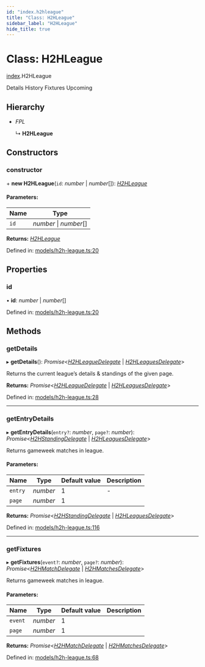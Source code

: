 ```yaml
---
id: "index.h2hleague"
title: "Class: H2HLeague"
sidebar_label: "H2HLeague"
hide_title: true
---
```


# Class: H2HLeague

[index](../modules/index.md).H2HLeague

Details
History
Fixtures
Upcoming

## Hierarchy

* *FPL*

  ↳ **H2HLeague**

## Constructors

### constructor

\+ **new H2HLeague**(`id`: *number* \| *number*[]): [*H2HLeague*](index.h2hleague.md)

#### Parameters:

Name | Type |
------ | ------ |
`id` | *number* \| *number*[] |

**Returns:** [*H2HLeague*](index.h2hleague.md)

Defined in: [models/h2h-league.ts:20](https://github.com/wamburu/fpl-ts/blob/3b599ec/src/models/h2h-league.ts#L20)

## Properties

### id

• **id**: *number* \| *number*[]

Defined in: [models/h2h-league.ts:20](https://github.com/wamburu/fpl-ts/blob/3b599ec/src/models/h2h-league.ts#L20)

## Methods

### getDetails

▸ **getDetails**(): *Promise*<[*H2HLeagueDelegate*](../modules/types.md#h2hleaguedelegate) \| [*H2HLeaguesDelegate*](../modules/types.md#h2hleaguesdelegate)\>

Returns the current league’s details & standings of the given page.

**Returns:** *Promise*<[*H2HLeagueDelegate*](../modules/types.md#h2hleaguedelegate) \| [*H2HLeaguesDelegate*](../modules/types.md#h2hleaguesdelegate)\>

Defined in: [models/h2h-league.ts:28](https://github.com/wamburu/fpl-ts/blob/3b599ec/src/models/h2h-league.ts#L28)

___

### getEntryDetails

▸ **getEntryDetails**(`entry?`: *number*, `page?`: *number*): *Promise*<[*H2HStandingDelegate*](../modules/types.md#h2hstandingdelegate) \| [*H2HLeaguesDelegate*](../modules/types.md#h2hleaguesdelegate)\>

Returns gameweek matches in league.

#### Parameters:

Name | Type | Default value | Description |
------ | ------ | ------ | ------ |
`entry` | *number* | 1 | - |
`page` | *number* | 1 |     |

**Returns:** *Promise*<[*H2HStandingDelegate*](../modules/types.md#h2hstandingdelegate) \| [*H2HLeaguesDelegate*](../modules/types.md#h2hleaguesdelegate)\>

Defined in: [models/h2h-league.ts:116](https://github.com/wamburu/fpl-ts/blob/3b599ec/src/models/h2h-league.ts#L116)

___

### getFixtures

▸ **getFixtures**(`event?`: *number*, `page?`: *number*): *Promise*<[*H2HMatchDelegate*](../modules/types.md#h2hmatchdelegate) \| [*H2HMatchesDelegate*](../modules/types.md#h2hmatchesdelegate)\>

Returns gameweek matches in league.

#### Parameters:

Name | Type | Default value | Description |
------ | ------ | ------ | ------ |
`event` | *number* | 1 |  |
`page` | *number* | 1 |     |

**Returns:** *Promise*<[*H2HMatchDelegate*](../modules/types.md#h2hmatchdelegate) \| [*H2HMatchesDelegate*](../modules/types.md#h2hmatchesdelegate)\>

Defined in: [models/h2h-league.ts:68](https://github.com/wamburu/fpl-ts/blob/3b599ec/src/models/h2h-league.ts#L68)
